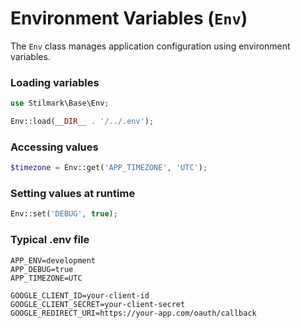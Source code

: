 # Environment Variables (`Env`)

The `Env` class manages application configuration using environment variables.

### Loading variables

```php
use Stilmark\Base\Env;

Env::load(__DIR__ . '/../.env');
```

### Accessing values

```php
$timezone = Env::get('APP_TIMEZONE', 'UTC');
```

### Setting values at runtime

```php
Env::set('DEBUG', true);
```

### Typical .env file

```
APP_ENV=development
APP_DEBUG=true
APP_TIMEZONE=UTC

GOOGLE_CLIENT_ID=your-client-id
GOOGLE_CLIENT_SECRET=your-client-secret
GOOGLE_REDIRECT_URI=https://your-app.com/oauth/callback
```
